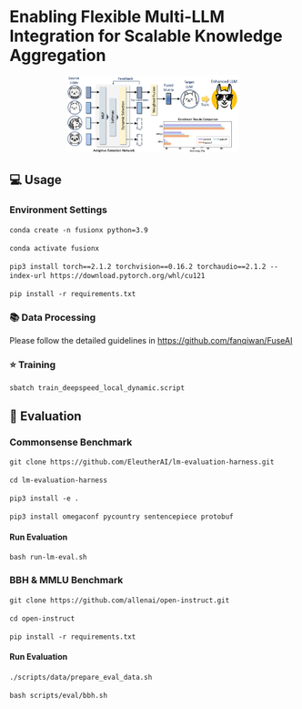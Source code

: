 # Enabling Flexible Multi-LLM Integration for Scalable Knowledge Aggregation


<p align="center">
  <img src="./framework_fusionx.png" width=60%> <br>
</p>



## 💻 Usage

### Environment Settings

```
conda create -n fusionx python=3.9

conda activate fusionx

pip3 install torch==2.1.2 torchvision==0.16.2 torchaudio==2.1.2 --index-url https://download.pytorch.org/whl/cu121

pip install -r requirements.txt
```
### 📚 Data Processing
Please follow the detailed guidelines in https://github.com/fanqiwan/FuseAI 

### ⭐ Training

```
sbatch train_deepspeed_local_dynamic.script
```


## 📝 Evaluation

### Commonsense Benchmark

```
git clone https://github.com/EleutherAI/lm-evaluation-harness.git

cd lm-evaluation-harness

pip3 install -e .

pip3 install omegaconf pycountry sentencepiece protobuf
```
#### Run Evaluation
```
bash run-lm-eval.sh
```

### BBH & MMLU Benchmark
```
git clone https://github.com/allenai/open-instruct.git

cd open-instruct

pip install -r requirements.txt
```

#### Run Evaluation
```
./scripts/data/prepare_eval_data.sh

bash scripts/eval/bbh.sh
```

